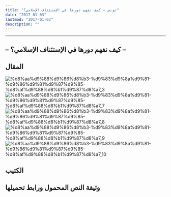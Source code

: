 ```yaml
---
title: "تونس – كيف نفهم دورها في الإستئناف الإسلامي؟"
date: "2017-01-03"
lastmod: "2017-01-03"
description: ""
---
```

****

## **– كيف نفهم دورها في الإستئناف الإسلامي؟ –**

## المقال

![%d8%aa%d9%88%d9%86%d8%b3-%d9%83%d9%8a%d9%81-%d9%86%d9%81%d9%87%d9%85-%d8%af%d9%88%d8%b1%d9%87%d8%a7_3](https://abouyaarebmarzouki.wordpress.com/wp-content/uploads/2017/01/d8aad988d986d8b3-d983d98ad981-d986d981d987d985-d8afd988d8b1d987d8a7_3.png?w=648) ![%d8%aa%d9%88%d9%86%d8%b3-%d9%83%d9%8a%d9%81-%d9%86%d9%81%d9%87%d9%85-%d8%af%d9%88%d8%b1%d9%87%d8%a7_7](https://abouyaarebmarzouki.wordpress.com/wp-content/uploads/2017/01/d8aad988d986d8b3-d983d98ad981-d986d981d987d985-d8afd988d8b1d987d8a7_7.png?w=648) ![%d8%aa%d9%88%d9%86%d8%b3-%d9%83%d9%8a%d9%81-%d9%86%d9%81%d9%87%d9%85-%d8%af%d9%88%d8%b1%d9%87%d8%a7_8](https://abouyaarebmarzouki.wordpress.com/wp-content/uploads/2017/01/d8aad988d986d8b3-d983d98ad981-d986d981d987d985-d8afd988d8b1d987d8a7_8.png?w=648) ![%d8%aa%d9%88%d9%86%d8%b3-%d9%83%d9%8a%d9%81-%d9%86%d9%81%d9%87%d9%85-%d8%af%d9%88%d8%b1%d9%87%d8%a7_9](https://abouyaarebmarzouki.wordpress.com/wp-content/uploads/2017/01/d8aad988d986d8b3-d983d98ad981-d986d981d987d985-d8afd988d8b1d987d8a7_9.png?w=648) ![%d8%aa%d9%88%d9%86%d8%b3-%d9%83%d9%8a%d9%81-%d9%86%d9%81%d9%87%d9%85-%d8%af%d9%88%d8%b1%d9%87%d8%a7_10](https://abouyaarebmarzouki.wordpress.com/wp-content/uploads/2017/01/d8aad988d986d8b3-d983d98ad981-d986d981d987d985-d8afd988d8b1d987d8a7_10.png?w=648)

## الكتيب

## وثيقة النص المحمول ورابط تحميلها

###